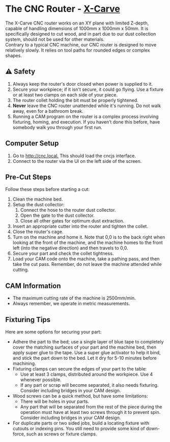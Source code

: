 # The CNC Router - [X-Carve](https://shop.inventables.com/products/x-carve-1)

The X-Carve CNC router works on an XY plane with limited Z-depth, capable of handling dimensions of 1000mm x 1000mm x 50mm. It is specifically designed to cut wood, and in part due to our dust collection system, should not be used for other materials.  
Contrary to a typical CNC machine, our CNC router is designed to move relatively slowly. It relies on tool paths for rounded edges or complex shapes.

## ⚠️ Safety

1. Always keep the router's door closed when power is supplied to it.
2. Secure your workpiece; if it isn't secure, it could go flying. Use a fixture or at least two clamps on each side of your piece.
3. The router collet holding the bit must be properly tightened.
4. **Never** leave the CNC router unattended while it's running. Do not walk away, even for a bathroom break.
5. Running a CAM program on the router is a complex process involving fixturing, homing, and execution. If you haven’t done this before, have somebody walk you through your first run.

## Computer Setup

1. Go to <http://cnc.local.> This should load the cncjs interface.
2. Connect to the router via the UI on the left side of the screen.

## Pre-Cut Steps

Follow these steps before starting a cut:

1. Clean the machine bed.
2. Setup the dust collector:
   1. Connect the hose to the router dust collector.
   2. Open the gate to the dust collector.
   3. Close all other gates for optimum dust extraction.
3. Insert an appropriate cutter into the router and tighten the collet.
4. Close the router's cage.
5. Turn on the machine and home it. Note that 0,0 is to the back right when looking at the front of the machine, and the machine homes to the front left (into the negative direction) and then travels to 0,0.
6. Secure your part and check the collet tightness.
7. Load your CAM code onto the machine, take a pathing pass, and then take the cut pass. Remember, do not leave the machine attended while cutting.

## CAM Information

- The maximum cutting rate of the machine is 2500mm/min.
- Always remember, we operate in metric measurements.

## Fixturing Tips

Here are some options for securing your part:

- Adhere the part to the bed; use a single layer of blue tape to completely cover the matching surfaces of your part and the machine bed, then apply super glue to the tape. Use a super glue activator to help it bind, and stick the part down to the bed. Let it dry for 5-10 minutes before machining.
- Fixturing clamps can secure the edges of your part to the table:
  - Use at least 3 clamps, distributed around the workpiece. Use 4 whenever possible.
  - If any part or scrap will become separated, it also needs fixturing. Consider including bridges in your CAM design.
- Wood screws can be a quick method, but have some limitations:
  - There will be holes in your parts.
  - Any part that will be separated from the rest of the piece during the operation must have at least two screws through it to prevent spin. Consider including bridges in your CAM design.
- For duplicate parts or two sided jobs, build a locating fixture with cutouts or indexing pins. You still need to provide some kind of down-force, such as screws or fixture clamps.
